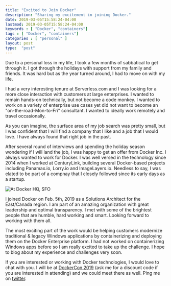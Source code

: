 ```yaml
---
title: "Excited to Join Docker"
description: "Sharing my excitement in joining Docker."
date: 2019-03-05T15:58:24-04:00
lastmod: 2019-03-05T15:58:24-04:00
keywords : [ "Docker", "containers"]
tags : [ "Docker", "containers"]
categories : [ "personal" ]
layout: post
type:  "post"
---
```


Due to a personal loss in my life, I took a few months of sabbatical to get through it. I got through the holidays with support from my family and friends. It was hard but as the year turned around, I had to move on with my life. 

I had a very interesting tenure at Serverless.com and I was looking for a more close interaction with customers at large enterprises. I wanted to remain hands-on technically, but not become a code monkey. I wanted to work on a variety of enterprise use cases yet did not want to become an "on-the-road-Mon-to-Fri" consultant. I wanted to ideally work remotely and travel occasionally.  
<!--more-->

As you can imagine, the surface area of my job search was pretty small, but I was confident that I will find a company that I like and a job that I would love. I have always found that right job in the past.

After several round of interviews and spending the holiday season wondering if I will land the job, I was happy to get an offer from Docker Inc. I always wanted to work for Docker. I was well versed in the technology since 2014 when I worked at CenturyLink, building several Docker-based projects including Panamax.io, Lorry.io and ImageLayers.io. Needless to say, I was elated to be part of a compnay that I closely followed since its early days as a startup. 

![At Docker HQ, SFO](/img/rg_at_docker.jpeg)

I joined Docker on Feb. 5th, 2019 as a Solutions Architect for the East/Canada region. I am part of an amazing organization with great leadership and optimal transparency. I met with some of the brightest people that are humble, hard working and smart. Looking forward to working with them all.

The most exciting part of the work would be helping customers modernize traditional & legacy Windows applications by containerizing and deploying them on the Docker Enterprise platform. I had not worked on containerizing Windows apps before so I am really excited to take up the challenge. I hope to blog about my experience and challenges very soon.

If you are interested or working with Docker technologies, I would love to chat with you. I will be at [DockerCon 2019](https://www.docker.com/dockercon/) (ask me for a discount code if you are interested in attending) and we could meet there as well. Ping me on [twitter](https://twitter.com/rupakg).

